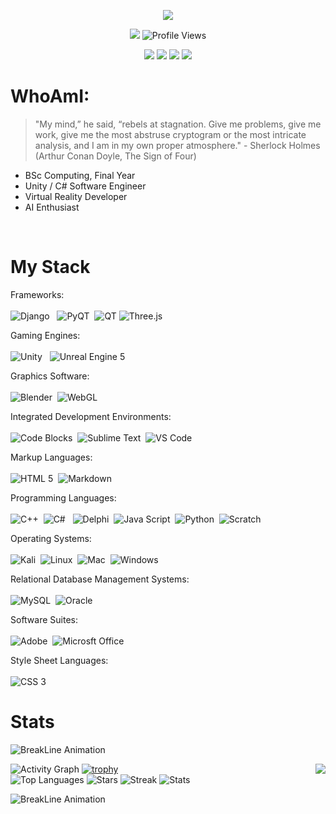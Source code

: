<!--- Hero Image --->
<p align="center">
  <img src="https://raw.githubusercontent.com/John-JonSteyn/John-JonSteyn/main/images/hero.gif"/>
</p>

<!--- Headline --->
<p align="center">
  <img src="https://img.shields.io/badge/BSc%20Computing-IV-5102fc?style=for-the-badge" />
  <img src="https://komarev.com/ghpvc/?username=John-JonSteyn&color=5102fc&style=for-the-badge" alt="Profile Views">
</p>

<!--- Socials --->
<p align="center">
  <a href="https://www.codecademy.com/profiles/John-Jon_Steyn"><img src="https://img.shields.io/badge/CodeCademy-1F4056?logo=codecademy&style=for-the-badge&logoColor=white"></a>
  <a href="https://www.linkedin.com/in/john-jonsteyn/"><img src="https://img.shields.io/badge/LinkedIn-0a66c2?logo=codecademy&style=for-the-badge&logoColor=white"></a>
  <a href="https://twitter.com/JohnJon_Steyn"><img src="https://img.shields.io/badge/Twitter-1DA1F2?logo=twitter&style=for-the-badge&logoColor=white"></a>  
  <a href="https://t.me/JohnJon_Steyn"><img src="https://img.shields.io/badge/Telegram-26A5E4?logo=telegram&style=for-the-badge&logoColor=white"></a>
</p>

<!--- About --->

# WhoAmI:

> "My mind,” he said, “rebels at stagnation. Give me problems, give me work, give me the most abstruse cryptogram or the most intricate analysis, and I am in my own proper atmosphere." - Sherlock Holmes (Arthur Conan Doyle, The Sign of Four)



- BSc Computing, Final Year
- Unity / C# Software Engineer
- Virtual Reality Developer
- AI Enthusiast

<br>

<!--- Competence --->
# My Stack

Frameworks:<br><br>
![Django](https://img.shields.io/badge/Django-092E20?logo=django&style=for-the-badge&logoColor=white) &nbsp;
![PyQT](https://img.shields.io/badge/PyQT-41CD52?logo=qt&style=for-the-badge&logoColor=white)&nbsp;
![QT](https://img.shields.io/badge/QT-41CD52?logo=qt&style=for-the-badge&logoColor=white)
![Three.js](https://img.shields.io/badge/Three.js-000000?logo=three.js&style=for-the-badge&logoColor=white)<br>

Gaming Engines:<br><br>
![Unity](https://img.shields.io/badge/Unity-000000?logo=unity&style=for-the-badge&logoColor=white) &nbsp;
![Unreal Engine 5](https://img.shields.io/badge/Unreal%20Engine%205-0E1128?logo=unrealengine&style=for-the-badge&logoColor=white)<br>

Graphics Software:<br><br>
![Blender](https://img.shields.io/badge/Blender-F5792A?logo=blender&style=for-the-badge&logoColor=white)&nbsp;
![WebGL](https://img.shields.io/badge/WebGL-990000?logo=webgl&style=for-the-badge&logoColor=white)<br>

Integrated Development Environments:<br><br>
![Code Blocks](https://img.shields.io/badge/Code%20Blocks-2d9625?logo=windows&style=for-the-badge&logoColor=white)&nbsp;
![Sublime Text](https://img.shields.io/badge/Sublime%20Text-FF9800?logo=sublimetext&style=for-the-badge&logoColor=white)&nbsp;
![VS Code](https://img.shields.io/badge/Visual%20Studio%20Code-007ACC?logo=visualstudiocode&style=for-the-badge&logoColor=white)<br>

Markup Languages:<br><br>
![HTML 5](https://img.shields.io/badge/HTML5-E34F26?logo=html5&style=for-the-badge&logoColor=white)&nbsp;
![Markdown](https://img.shields.io/badge/Markdown-000000?logo=markdown&style=for-the-badge&logoColor=white)<br>

Programming Languages:<br><br>
![C++](https://img.shields.io/badge/C++-00599C?logo=cplusplus&style=for-the-badge&logoColor=white)&nbsp;
![C#](https://img.shields.io/badge/C%23-239120?logo=csharp&style=for-the-badge&logoColor=white) &nbsp;
![Delphi](https://img.shields.io/badge/Delphi-EE1F35?logo=delphi&style=for-the-badge&logoColor=white)&nbsp;
![Java Script](https://img.shields.io/badge/Java%20Script-F7DF1E?logo=javascript&style=for-the-badge&logoColor=white)&nbsp;
![Python](https://img.shields.io/badge/Python-3776AB?logo=python&style=for-the-badge&logoColor=white)&nbsp;
![Scratch](https://img.shields.io/badge/Scratch-4D97FF?logo=scratch&style=for-the-badge&logoColor=white)<br>

Operating Systems:<br><br>
![Kali](https://img.shields.io/badge/Kali%20Linux-557C94?logo=kalilinux&style=for-the-badge&logoColor=white)&nbsp;
![Linux](https://img.shields.io/badge/Linux-FCC624?logo=linux&style=for-the-badge&logoColor=white)&nbsp;
![Mac](https://img.shields.io/badge/macos-000000?logo=macos&style=for-the-badge&logoColor=white)&nbsp;
![Windows](https://img.shields.io/badge/Windows-0078D6?logo=windows&style=for-the-badge&logoColor=white)<br>

Relational Database Management Systems:<br><br>
![MySQL](https://img.shields.io/badge/MySQL-4479A1?logo=mysql&style=for-the-badge&logoColor=white)&nbsp;
![Oracle](https://img.shields.io/badge/Oracle-F80000?logo=oracle&style=for-the-badge&logoColor=white)<br>

Software Suites: <br><br>
![Adobe](https://img.shields.io/badge/Adobe-FF0000?logo=adobe&style=for-the-badge&logoColor=white)&nbsp;
![Microsft Office](https://img.shields.io/badge/Microsoft&20Office-D83B01?logo=microsoftoffice&style=for-the-badge&logoColor=white)<br>

Style Sheet Languages:<br><br>
![CSS 3](https://img.shields.io/badge/CSS3-1572B6?logo=css3&style=for-the-badge&logoColor=white)<br>

<!--- Projects --->

<!--- Stats --->

# Stats

![BreakLine Animation](https://user-images.githubusercontent.com/73097560/115834477-dbab4500-a447-11eb-908a-139a6edaec5c.gif)

![Activity Graph](https://activity-graph.herokuapp.com/graph?username=John-JonSteyn&theme=react-dark)
[![trophy](https://github-profile-trophy.vercel.app/?username=John-JonSteyn&theme=algolia&row=2&column=3)](https://github.com/ryo-ma/github-profile-trophy&margin)
<img align="right" src="https://metrics.lecoq.io/John-JonSteyn?template=classic&isocalendar=1&achievements=1&introduction=1&isocalendar.duration=half-year&achievements.threshold=C&achievements.secrets=true&achievements.display=detailed&achievements.limit=0&introduction.title=true&config.timezone=Africa%2FJohannesburg">	
![Top Languages](https://github-readme-stats.vercel.app/api/top-langs/?username=John-JonSteyn&theme=algolia)
![Stars](https://github-readme-stats.vercel.app/api?username=John-JonSteyn&show_icons=true&locale=en&count_private=true&hide_rank=true&custom_title=My%20GitHub%20Stats&disable_animations=true&theme=algolia)
![Streak](https://github-readme-streak-stats.herokuapp.com/?user=John-JonSteyn&theme=algolia)
![Stats](https://github-readme-stats.vercel.app/api?username=John-JonSteyn&show_icons=true&theme=algolia)

![BreakLine Animation](https://user-images.githubusercontent.com/73097560/115834477-dbab4500-a447-11eb-908a-139a6edaec5c.gif)
